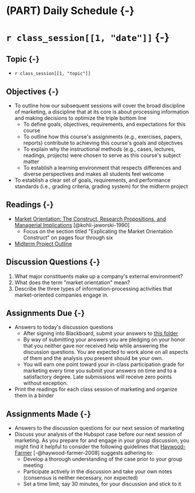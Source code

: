 # (PART) Daily Schedule {-}

# `r class_session[[1, "date"]]` {-}

## Topic {-}

- `r class_session[[1, "topic"]]`

## Objectives {-}

- To outline how our subsequent sessions will cover the broad discipline of
marketing, a discipline that at its core is about processing information and
making decisions to optimize the triple bottom line  
    - To define goals, objectives, requirements, and expectations for this
    course  
    - To outline how this course's assignments (e.g., exercises, papers,
    reports) contribute to achieving this course's goals and objectives  
    - To explain why the instructional methods (e.g., cases, lectures, readings, 
    projects) were chosen to serve as this course's subject matter  
    - To establish a learning environment that respects differences and diverse
    perspectives and makes all students feel welcome  
- To establish a clear set of goals, requirements, and performance standards 
(i.e., grading criteria, grading system) for the midterm project  

## Readings {-}

- [Market Orientation: The Construct, Research Propositions, and Managerial
Implications][kohli-jaworski-1990] [@kohli-jaworski-1990]  
    - Focus on the section titled "Explicating the Market Orientation Construct"
    on pages four through six
- [Midterm Project Outline][]

## Discussion Questions {-}

1. What major constituents make up a company's external environment?  
2. What does the term "market orientation" mean?  
3. Describe the three types of information-processing activities that
market-oriented companies engage in.  

## Assignments Due {-}

- Answers to today's discussion questions  
    - After signing into Blackboard, submit your answers to [this
    folder][discussion-questions-submission-01]  
    - By way of submitting your answers you are pledging on your honor that you
    neither gave nor received help while answering the discussion questions. You
    are expected to work alone on all aspects of them and the analysis you
    present should be your own.  
    - You will earn one point toward your in-class participation grade for
    marketing every time you submit your answers on time and to a satisfactory
    degree. Late submissions will receive zero points without exception.  
- Print the readings for each class session of marketing and organize them in a
binder  

## Assignments Made {-}

- Answers to the discussion questions for our next session of marketing  
- Discuss your analysis of the Hubspot case before our next session of marketing. As you prepare for and engage in your group discussion, you might find it helpful to consider the following guidelines that [Haywood-Farmer][haywood-farmer-2008] [-@haywood-farmer-2008] suggests adhering to:
    + Develop a thorough understanding of the case prior to your group meeting  
    + Participate actively in the discussion and take your own notes (consensus
    is neither necessary, nor expected)
    + Set a time limit, say 30 minutes, for your discussion and stick to it

[discussion-questions-submission-01]:
https://blackboard.comm.virginia.edu/webapps/assignment/uploadAssignment?content_id=_191690_1&course_id=_3493_1
[haywood-farmer-2008]: https://www.study.net/sample/pdf/Introductory_Note_on_the_Case_Method.pdf
[kohli-jaworski-1990]: https://blackboard.comm.virginia.edu/bbcswebdav/pid-195100-dt-content-rid-1802077_1/xid-1802077_1
[Midterm Project Outline]: https://boichuk.commerce.virginia.edu/the-juice-laundry.html